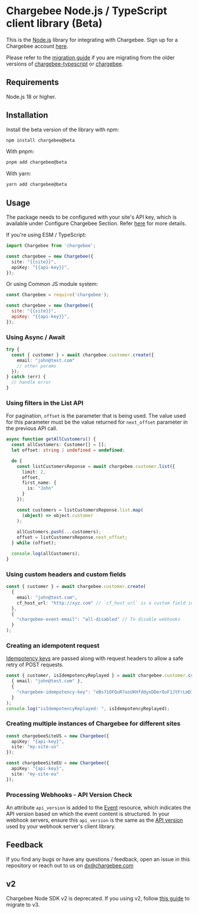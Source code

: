 # Chargebee Node.js / TypeScript client library (Beta)

This is the [Node.js](http://nodejs.org/) library for integrating with Chargebee. Sign up for a Chargebee account [here](https://www.chargebee.com).

Please refer to the [migration guide](https://github.com/chargebee/chargebee-node/wiki/Migration-guide-for-v3) if you are migrating from the older versions of [chargebee-typescript](https://www.npmjs.com/package/chargebee-typescript) or [chargebee](https://www.npmjs.com/package/chargebee/v/2.40.0).

## Requirements

Node.js 18 or higher.

## Installation

Install the beta version of the library with npm:

```sh
npm install chargebee@beta
```
With pnpm:
```sh
pnpm add chargebee@beta
```

With yarn:
```sh
yarn add chargebee@beta
```

## Usage

The package needs to be configured with your site's API key, which is available under Configure Chargebee Section. Refer [here](https://www.chargebee.com/docs/2.0/api_keys.html) for more details.

If you're using ESM / TypeScript:

```typescript
import Chargebee from 'chargebee';

const chargebee = new Chargebee({
  site: "{{site}}",
  apiKey: "{{api-key}}",
});
```

Or using Common JS module system:

```javascript
const Chargebee = require('chargebee');

const chargebee = new Chargebee({
  site: "{{site}}",
  apiKey: "{{api-key}}",
});
```

### Using Async / Await

```typescript
try {
  const { customer } = await chargebee.customer.create({
    email: "john@test.com"
    // other params
  });
} catch (err) {
  // handle error
}
```

### Using filters in the List API

For pagination, `offset` is the parameter that is being used. The value used for this parameter must be the value returned for `next_offset` parameter in the previous API call.

```typescript
async function getAllCustomers() {
  const allCustomers: Customer[] = [];
  let offset: string | undefined = undefined;

  do {
    const listCustomersReponse = await chargebee.customer.list({
      limit: 2,
      offset,
      first_name: {
        is: "John"
      }
    });

    const customers = listCustomersReponse.list.map(
      (object) => object.customer
    );
    
    allCustomers.push(...customers);
    offset = listCustomersReponse.next_offset;
  } while (offset);

  console.log(allCustomers);
}
```

### Using custom headers and custom fields

```typescript
const { customer } = await chargebee.customer.create(
  {
    email: "john@test.com",
    cf_host_url: "http://xyz.com" // `cf_host_url` is a custom field in Customer object
  },
  {
    "chargebee-event-email": "all-disabled" // To disable webhooks
  }
);
```

### Creating an idempotent request

[Idempotency keys](https://apidocs.chargebee.com/docs/api/idempotency?prod_cat_ver=2) are passed along with request headers to allow a safe retry of POST requests.

```typescript
const { customer, isIdempotencyReplayed } = await chargebee.customer.create(
  { email: "john@test.com" },
  {
    "chargebee-idempotency-key": "eBs7iOFQuR7asUKHfddyxDDerOuF1JtFrLmDI" // Add idempotency key
  }
);
console.log("isIdempotencyReplayed: ", isIdempotencyReplayed);
```

### Creating multiple instances of Chargebee for different sites

```typescript
const chargebeeSiteUS = new Chargebee({
  apiKey: "{api-key}",
  site: "my-site-us"
});

const chargebeeSiteEU = new Chargebee({
  apiKey: "{api-key}",
  site: "my-site-eu"
});
```

### Processing Webhooks - API Version Check

An attribute `api_version` is added to the [Event](https://apidocs.chargebee.com/docs/api/events) resource, which indicates the API version based on which the event content is structured. In your webhook servers, ensure this `api_version` is the same as the [API version](https://apidocs.chargebee.com/docs/api#versions) used by your webhook server's client library.

## Feedback

If you find any bugs or have any questions / feedback, open an issue in this repository or reach out to us on dx@chargebee.com


## v2

Chargebee Node SDK v2 is deprecated. If you using v2, follow [this guide](https://github.com/chargebee/chargebee-node/wiki/Migration-guide-for-v3) to migrate to v3.
